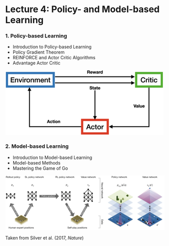 # Lecture 4: Policy- and Model-based Learning

### 1. Policy-based Learning
* Introduction to Policy-based Learning
* Policy Gradient Theorem
* REINFORCE and Actor Critic Algorithms
* Advantage Actor Critic

<img src="AC.png" width="500">

### 2. Model-based Learning
* Introduction to Model-based Learning
* Model-based Methods
* Mastering the Game of Go

<img src="gopipeline.png" width="900">

Taken from Silver et al. (2017, *Nature*)
